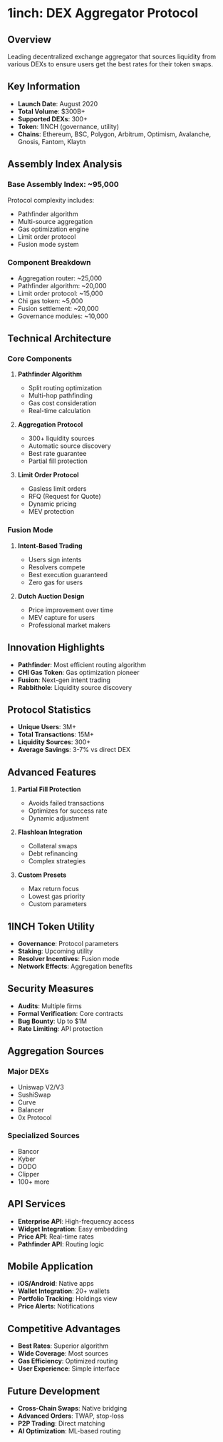 # 1inch: DEX Aggregator Protocol

## Overview
Leading decentralized exchange aggregator that sources liquidity from various DEXs to ensure users get the best rates for their token swaps.

## Key Information
- **Launch Date**: August 2020
- **Total Volume**: $300B+
- **Supported DEXs**: 300+
- **Token**: 1INCH (governance, utility)
- **Chains**: Ethereum, BSC, Polygon, Arbitrum, Optimism, Avalanche, Gnosis, Fantom, Klaytn

## Assembly Index Analysis

### Base Assembly Index: ~95,000
Protocol complexity includes:
- Pathfinder algorithm
- Multi-source aggregation
- Gas optimization engine
- Limit order protocol
- Fusion mode system

### Component Breakdown
- Aggregation router: ~25,000
- Pathfinder algorithm: ~20,000
- Limit order protocol: ~15,000
- Chi gas token: ~5,000
- Fusion settlement: ~20,000
- Governance modules: ~10,000

## Technical Architecture

### Core Components
1. **Pathfinder Algorithm**
   - Split routing optimization
   - Multi-hop pathfinding
   - Gas cost consideration
   - Real-time calculation

2. **Aggregation Protocol**
   - 300+ liquidity sources
   - Automatic source discovery
   - Best rate guarantee
   - Partial fill protection

3. **Limit Order Protocol**
   - Gasless limit orders
   - RFQ (Request for Quote)
   - Dynamic pricing
   - MEV protection

### Fusion Mode
1. **Intent-Based Trading**
   - Users sign intents
   - Resolvers compete
   - Best execution guaranteed
   - Zero gas for users

2. **Dutch Auction Design**
   - Price improvement over time
   - MEV capture for users
   - Professional market makers

## Innovation Highlights
- **Pathfinder**: Most efficient routing algorithm
- **CHI Gas Token**: Gas optimization pioneer
- **Fusion**: Next-gen intent trading
- **Rabbithole**: Liquidity source discovery

## Protocol Statistics
- **Unique Users**: 3M+
- **Total Transactions**: 15M+
- **Liquidity Sources**: 300+
- **Average Savings**: 3-7% vs direct DEX

## Advanced Features
1. **Partial Fill Protection**
   - Avoids failed transactions
   - Optimizes for success rate
   - Dynamic adjustment

2. **Flashloan Integration**
   - Collateral swaps
   - Debt refinancing
   - Complex strategies

3. **Custom Presets**
   - Max return focus
   - Lowest gas priority
   - Custom parameters

## 1INCH Token Utility
- **Governance**: Protocol parameters
- **Staking**: Upcoming utility
- **Resolver Incentives**: Fusion mode
- **Network Effects**: Aggregation benefits

## Security Measures
- **Audits**: Multiple firms
- **Formal Verification**: Core contracts
- **Bug Bounty**: Up to $1M
- **Rate Limiting**: API protection

## Aggregation Sources
### Major DEXs
- Uniswap V2/V3
- SushiSwap
- Curve
- Balancer
- 0x Protocol

### Specialized Sources
- Bancor
- Kyber
- DODO
- Clipper
- 100+ more

## API Services
- **Enterprise API**: High-frequency access
- **Widget Integration**: Easy embedding
- **Price API**: Real-time rates
- **Pathfinder API**: Routing logic

## Mobile Application
- **iOS/Android**: Native apps
- **Wallet Integration**: 20+ wallets
- **Portfolio Tracking**: Holdings view
- **Price Alerts**: Notifications

## Competitive Advantages
- **Best Rates**: Superior algorithm
- **Wide Coverage**: Most sources
- **Gas Efficiency**: Optimized routing
- **User Experience**: Simple interface

## Future Development
- **Cross-Chain Swaps**: Native bridging
- **Advanced Orders**: TWAP, stop-loss
- **P2P Trading**: Direct matching
- **AI Optimization**: ML-based routing